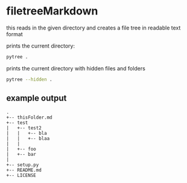 # filetreeMarkdown
this reads in the given directory and creates a file tree in readable text format


prints the current directory:

``` sh
pytree .
```

prints the current directory with hidden files and folders
``` sh
pytree --hidden .
```

## example output

``` 
.
+-- thisFolder.md
+-- test
|   +-- test2
|   |   +-- bla
|   |   +-- blaa
|   |   
|   +-- foo
|   +-- bar
|   
+-- setup.py
+-- README.md
+-- LICENSE

```
